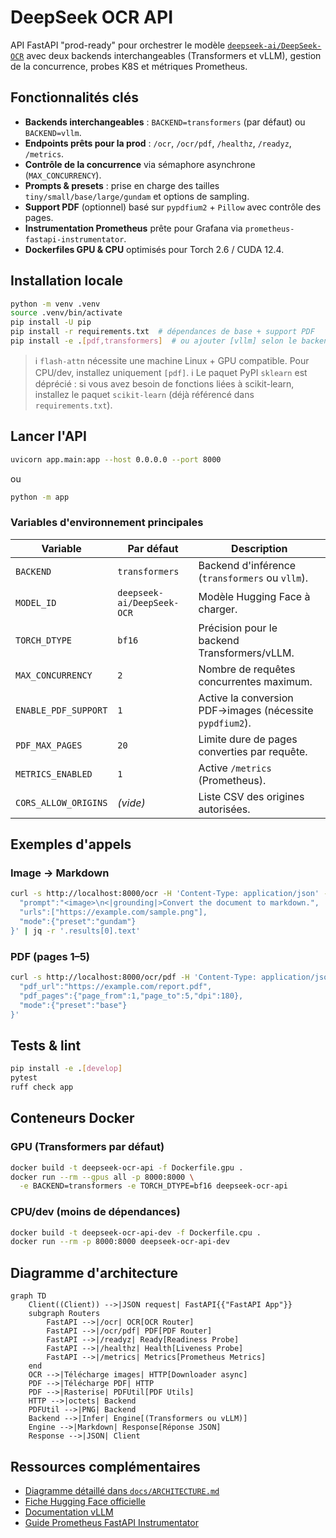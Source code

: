 # DeepSeek OCR API

API FastAPI "prod-ready" pour orchestrer le modèle [`deepseek-ai/DeepSeek-OCR`](https://huggingface.co/deepseek-ai/DeepSeek-OCR) avec deux backends interchangeables (Transformers et vLLM), gestion de la concurrence, probes K8S et métriques Prometheus.

## Fonctionnalités clés

- **Backends interchangeables** : `BACKEND=transformers` (par défaut) ou `BACKEND=vllm`.
- **Endpoints prêts pour la prod** : `/ocr`, `/ocr/pdf`, `/healthz`, `/readyz`, `/metrics`.
- **Contrôle de la concurrence** via sémaphore asynchrone (`MAX_CONCURRENCY`).
- **Prompts & presets** : prise en charge des tailles `tiny/small/base/large/gundam` et options de sampling.
- **Support PDF** (optionnel) basé sur `pypdfium2` + `Pillow` avec contrôle des pages.
- **Instrumentation Prometheus** prête pour Grafana via `prometheus-fastapi-instrumentator`.
- **Dockerfiles GPU & CPU** optimisés pour Torch 2.6 / CUDA 12.4.

## Installation locale

```bash
python -m venv .venv
source .venv/bin/activate
pip install -U pip
pip install -r requirements.txt  # dépendances de base + support PDF
pip install -e .[pdf,transformers]  # ou ajouter [vllm] selon le backend souhaité
```

> ℹ️ `flash-attn` nécessite une machine Linux + GPU compatible. Pour CPU/dev, installez uniquement `[pdf]`.
> ℹ️ Le paquet PyPI `sklearn` est déprécié : si vous avez besoin de fonctions liées à scikit-learn,
> installez le paquet `scikit-learn` (déjà référencé dans `requirements.txt`).

## Lancer l'API

```bash
uvicorn app.main:app --host 0.0.0.0 --port 8000
```

ou

```bash
python -m app
```

### Variables d'environnement principales

| Variable | Par défaut | Description |
| --- | --- | --- |
| `BACKEND` | `transformers` | Backend d'inférence (`transformers` ou `vllm`). |
| `MODEL_ID` | `deepseek-ai/DeepSeek-OCR` | Modèle Hugging Face à charger. |
| `TORCH_DTYPE` | `bf16` | Précision pour le backend Transformers/vLLM. |
| `MAX_CONCURRENCY` | `2` | Nombre de requêtes concurrentes maximum. |
| `ENABLE_PDF_SUPPORT` | `1` | Active la conversion PDF→images (nécessite `pypdfium2`). |
| `PDF_MAX_PAGES` | `20` | Limite dure de pages converties par requête. |
| `METRICS_ENABLED` | `1` | Active `/metrics` (Prometheus). |
| `CORS_ALLOW_ORIGINS` | _(vide)_ | Liste CSV des origines autorisées.

## Exemples d'appels

### Image → Markdown

```bash
curl -s http://localhost:8000/ocr -H 'Content-Type: application/json' -d '{
  "prompt":"<image>\n<|grounding|>Convert the document to markdown.",
  "urls":["https://example.com/sample.png"],
  "mode":{"preset":"gundam"}
}' | jq -r '.results[0].text'
```

### PDF (pages 1–5)

```bash
curl -s http://localhost:8000/ocr/pdf -H 'Content-Type: application/json' -d '{
  "pdf_url":"https://example.com/report.pdf",
  "pdf_pages":{"page_from":1,"page_to":5,"dpi":180},
  "mode":{"preset":"base"}
}'
```

## Tests & lint

```bash
pip install -e .[develop]
pytest
ruff check app
```

## Conteneurs Docker

### GPU (Transformers par défaut)

```bash
docker build -t deepseek-ocr-api -f Dockerfile.gpu .
docker run --rm --gpus all -p 8000:8000 \
  -e BACKEND=transformers -e TORCH_DTYPE=bf16 deepseek-ocr-api
```

### CPU/dev (moins de dépendances)

```bash
docker build -t deepseek-ocr-api-dev -f Dockerfile.cpu .
docker run --rm -p 8000:8000 deepseek-ocr-api-dev
```

## Diagramme d'architecture

```mermaid
graph TD
    Client((Client)) -->|JSON request| FastAPI{{"FastAPI App"}}
    subgraph Routers
        FastAPI -->|/ocr| OCR[OCR Router]
        FastAPI -->|/ocr/pdf| PDF[PDF Router]
        FastAPI -->|/readyz| Ready[Readiness Probe]
        FastAPI -->|/healthz| Health[Liveness Probe]
        FastAPI -->|/metrics| Metrics[Prometheus Metrics]
    end
    OCR -->|Télécharge images| HTTP[Downloader async]
    PDF -->|Télécharge PDF| HTTP
    PDF -->|Rasterise| PDFUtil[PDF Utils]
    HTTP -->|octets| Backend
    PDFUtil -->|PNG| Backend
    Backend -->|Infer| Engine[(Transformers ou vLLM)]
    Engine -->|Markdown| Response[Réponse JSON]
    Response -->|JSON| Client
```

## Ressources complémentaires

- [Diagramme détaillé dans `docs/ARCHITECTURE.md`](docs/ARCHITECTURE.md)
- [Fiche Hugging Face officielle](https://huggingface.co/deepseek-ai/DeepSeek-OCR)
- [Documentation vLLM](https://docs.vllm.ai/)
- [Guide Prometheus FastAPI Instrumentator](https://github.com/trallard/prometheus-fastapi-instrumentator)
